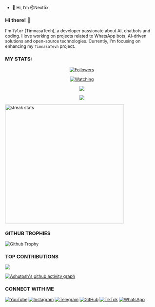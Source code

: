 - 👋 Hi, I’m @Next5x
### Hi there! 👋 
I'm `Tylor` (TimnasaTech), a developer passionate about AI, chatbots and coding. I love working on projects related to WhatsApp bots, AI-driven solutions and open-source technologies. Currently, I'm focusing on enhancing my `TimnasaTevh` project.


### MY STATS:
<p align="center"><a href="https://github.com/Next5x/followers"><img title="Followers" src="https://img.shields.io/github/followers/Next5x?color=red&style=flat-square"></a></p>
<p align="center"><a href="https://komarev.com/ghpvc/?username=Next5x&color=blue&style=flat-square&label=Profile+Views"><img title="Watching" src="https://komarev.com/ghpvc/?username=Next5x&color=green&style=flat-square&label=Profile+View"></a>
</p>
<p align="center"><a href="https://github.com/Next5x"><img src="https://github-readme-stats.vercel.app/api?username=Dark-Xploit&show_icons=true&theme=radical"></a></p>
<p align="center"><a href="https://github.com/Next5x"><img src="https://github-readme-stats.vercel.app/api/top-langs/?username=Dark-Xploit&theme=radical&layout=compact"></a></p>

<img width=390 src="https://github-readme-streak-stats-salesp07.vercel.app/?user=Next5x&count_private=true&theme=react&border_radius=10" alt="streak stats"/>

### GITHUB TROPHIES
![Github Trophy](https://github-profile-trophy.vercel.app/?username=Next5x)



### TOP CONTRIBUTIONS
![](https://github-contributor-stats.vercel.app/api?username=Next5x&limit=5&theme=black&combine_all_yearly_contributions=true)

[![Ashutosh's github activity graph](https://github-readme-activity-graph.vercel.app/graph?username=Next5x&bg_color=000000&color=9e4c98&line=9e4c98&point=403d3d&area=true&hide_border=true)](https://github.com/ashutosh00710/github-readme-activity-graph)


### CONNECT WITH ME 
[![YouTube](https://img.shields.io/badge/YouTube-red?style=flat-square&logo=youtube)](https://youtube.com/@timnasa-tmd?si=pnitcokiKJdhzhMA)
[![Instagram](https://img.shields.io/badge/Instagram-E4405F?style=flat-square&logo=instagram&logoColor=white)](https://www.instagram.com/timoth2025)
[![Telegram](https://img.shields.io/badge/Telegram-2CA5E0?style=flat-square&logo=telegram&logoColor=white)](https://t.me/TimnasaTech)
[![GitHub](https://img.shields.io/badge/GitHub-black?style=flat-square&logo=github&logoColor=white)](https://github.com/Next5x/TIMNASA_TMD1)
[![TikTok](https://img.shields.io/badge/TikTok-000000?style=flat-square&logo=tiktok&logoColor=white)](https://www.tiktok.com/@timnasa.tech.com?_r=1&_d=eji399aclgg389&sec_uid=MS4wLjABAAAAVBh_SMKbFvWGf41g6Y6X9M3f-CKo4abLKb5olzldlUMo4E7Z8AnLz0Oc1Ur-d-mi&share_author_id=7258985412184867845&sharer_language=en&source=h5_m&u_code=e95bdk112b8e75&timestamp=1748226873&user_id=7258985412184867845&sec_user_id=MS4wLjABAAAAVBh_SMKbFvWGf41g6Y6X9M3f-CKo4abLKb5olzldlUMo4E7Z8AnLz0Oc1Ur-d-mi&utm_source=copy&utm_campaign=client_share&utm_medium=android&share_iid=7490180209771349778&share_link_id=8cc208f4-e25f-440c-8226-c2c6a86ae356&share_app_id=1233&ugbiz_name=ACCOUNT&ug_btm=b8727%2Cb7360&social_share_type=5&enable_checksum=1)
[![WhatsApp](https://img.shields.io/badge/WhatsApp-25D366?style=flat-square&logo=whatsapp&logoColor=white)](https://wa.me/255784766591) 
